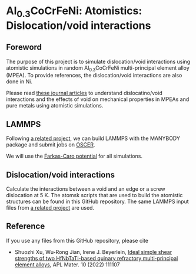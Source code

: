 # Al<sub>0.3</sub>CoCrFeNi: Atomistics: Dislocation/void interactions

## Foreword

The purpose of this project is to simulate dislocation/void interactions using atomistic simulations in random Al<sub>0.3</sub>CoCrFeNi multi-principal element alloy (MPEA). To provide references, the dislocation/void interactions are also done in Ni.

Please read [these journal articles](https://drive.google.com/drive/folders/1Pfg0ZztTd7QkhRMLABwpwrZFWDxasoBQ?usp=sharing) to understand dislocatino/void interactions and the effects of void on mechanical properties in MPEAs and pure metals using atomistic simulations.

## LAMMPS

Following [a related project](https://github.com/shuozhixu/HEAM_2025), we can build LAMMPS with the MANYBODY package and submit jobs on [OSCER](http://www.ou.edu/oscer.html).

We will use the [Farkas-Caro potential](https://doi.org/10.1557/jmr.2020.294) for all simulations.

## Dislocation/void interactions

Calculate the interactions between a void and an edge or a screw dislocation at 5 K. The atomsk scripts that are used to build the atomistic structures can be found in this GitHub repository. The same LAMMPS input files from [a related project](https://github.com/shuozhixu/MaterLett_2025) are used.

## Reference

If you use any files from this GitHub repository, please cite

- Shuozhi Xu, Wu-Rong Jian, Irene J. Beyerlein, [Ideal simple shear strengths of two HfNbTaTi-based quinary refractory multi-principal element alloys](http://dx.doi.org/10.1063/5.0116898), APL Mater. 10 (2022) 111107